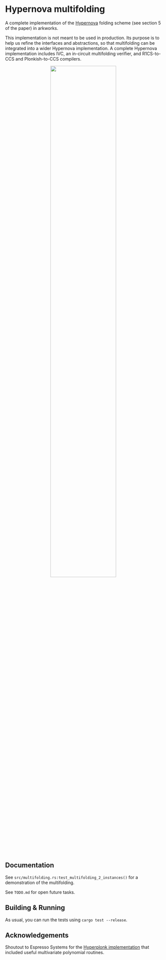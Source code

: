 # Hypernova multifolding

A complete implementation of the [Hypernova](https://eprint.iacr.org/2023/573) folding scheme (see section 5 of the paper) in arkworks.

This implementation is not meant to be used in production. Its purpose is to help us refine the interfaces and abstractions, so that multifolding can be integrated into a wider Hypernova implementation. A complete Hypernova implementation includes IVC, an in-circuit multifolding verifier, and R1CS-to-CCS and Plonkish-to-CCS compilers.


<center>
<img
    width="65%"
    src="https://github.com/privacy-scaling-explorations/multifolding-poc/raw/main/doc/images/multifolding_diagram.png"
/>
</center>

## Documentation

See `src/multifolding.rs:test_multifolding_2_instances()` for a demonstration of the multifolding.

See `TODO.md` for open future tasks.

## Building & Running

As usual, you can run the tests using `cargo test --release`.

## Acknowledgements

Shoutout to Espresso Systems for the [Hyperplonk implementation](https://github.com/EspressoSystems/hyperplonk/tree/main/arithmetic/src) that included useful multivariate polynomial routines.
